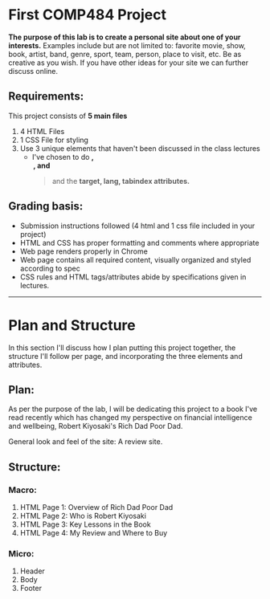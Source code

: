 # First COMP484 Project
**The purpose of this lab is to create a personal site about one of your interests.** Examples include but are not limited to: favorite movie, show, book, artist, band, genre, sport, team, person, place to visit, etc. Be as creative as you wish. If you have other ideas for your site we can further discuss online.

## Requirements:
This project consists of **5 main files**
1. 4 HTML Files
2. 1 CSS File for styling
3. Use 3 unique elements that haven't been discussed in the class lectures
    - I've chosen to do **<base>, <legend>, and <blockquote>** and the **target, lang, tabindex attributes.**

## Grading basis:
- Submission instructions followed (4 html and 1 css file included in your project)
- HTML and CSS has proper formatting and comments where appropriate
- Web page renders properly in Chrome
- Web page contains all required content, visually organized and styled according to spec
- CSS rules and HTML tags/attributes abide by specifications given in lectures.

***

# Plan and Structure
In this section I'll discuss how I plan putting this project together, the structure I'll follow per page, and incorporating the three elements and attributes.

## Plan:
As per the purpose of the lab, I will be dedicating this project to a book I've read recently which has changed my perspective on financial intelligence and wellbeing, Robert Kiyosaki's Rich Dad Poor Dad.

General look and feel of the site: A review site.

## Structure:

### Macro:
1. HTML Page 1: Overview of Rich Dad Poor Dad
2. HTML Page 2: Who is Robert Kiyosaki
3. HTML Page 3: Key Lessons in the Book
4. HTML Page 4: My Review and Where to Buy

### Micro:
1. Header
2. Body
3. Footer
